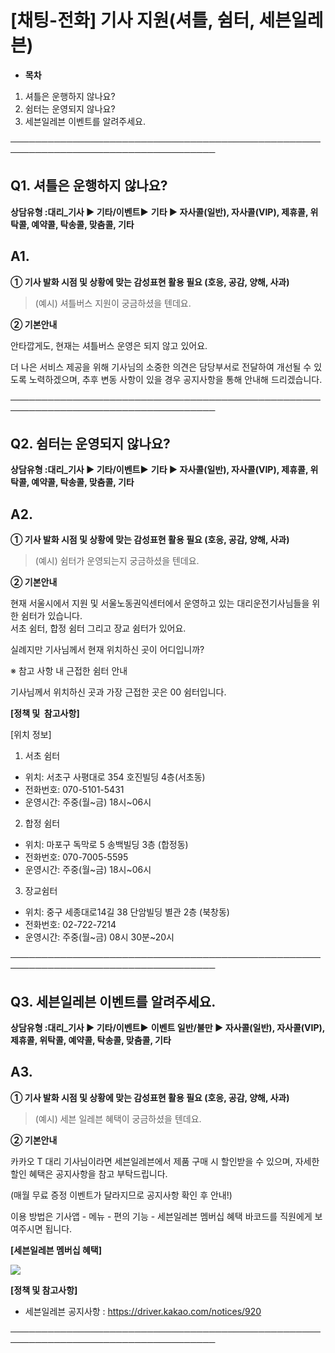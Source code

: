 # [채팅-전화] 기사 지원(셔틀, 쉼터, 세븐일레븐)

* **목차**

1. 셔틀은 운행하지 않나요?
2. 쉼터는 운영되지 않나요?
3. 세븐일레븐 이벤트를 알려주세요.

───────────────────────────────────────────────────────────────────────────────────

**Q1. 셔틀은 운행하지 않나요?**
---------------------

**상담유형 :****대리\_기사 ▶ 기타/이벤트****▶** **기타 ▶ 자사콜(일반), 자사콜(VIP), 제휴콜, 위탁콜, 예약콜, 탁송콜, 맞춤콜, 기타**

**A1.**
-------

****① 기사 발화 시점 및 상황에 맞는 감성표현 활용 필요 (호응, 공감, 양해, 사과)****

> (예시) 셔틀버스 지원이 궁금하셨을 텐데요.

**② 기본안내**

안타깝게도, 현재는 셔틀버스 운영은 되지 않고 있어요.

더 나은 서비스 제공을 위해 기사님의 소중한 의견은 담당부서로 전달하여 개선될 수 있도록 노력하겠으며, 추후 변동 사항이 있을 경우 공지사항을 통해 안내해 드리겠습니다.

───────────────────────────────────────────────────────────────────────────────────

**Q2. 쉼터는 운영되지 않나요?**
---------------------

**상담유형 :****대리\_기사 ▶ 기타/이벤트****▶** **기타 ▶ 자사콜(일반), 자사콜(VIP), 제휴콜, 위탁콜, 예약콜, 탁송콜, 맞춤콜, 기타**

**A2.**
-------

****① 기사 발화 시점 및 상황에 맞는 감성표현 활용 필요 (호응, 공감, 양해, 사과)****

> (예시) 쉼터가 운영되는지 궁금하셨을 텐데요.

**② 기본안내**

현재 서울시에서 지원 및 서울노동권익센터에서 운영하고 있는 대리운전기사님들을 위한 쉼터가 있습니다.   
서초 쉼터, 합정 쉼터 그리고 장교 쉼터가 있어요.

실례지만 기사님께서 현재 위치하신 곳이 어디입니까?

※ 참고 사항 내 근접한 쉼터 안내

기사님께서 위치하신 곳과 가장 근접한 곳은 00 쉼터입니다.

**[정책 및  참고사항]**

[위치 정보]   
1. 서초 쉼터   
- 위치: 서초구 사평대로 354 호진빌딩 4층(서초동)   
- 전화번호: 070-5101-5431   
- 운영시간: 주중(월~금) 18시~06시

2. 합정 쉼터   
- 위치: 마포구 독막로 5 송백빌딩 3층 (합정동)   
- 전화번호: 070-7005-5595   
- 운영시간: 주중(월~금) 18시~06시

3. 장교쉼터   
- 위치: 중구 세종대로14길 38 단암빌딩 별관 2층 (북창동)   
- 전화번호: 02-722-7214   
- 운영시간: 주중(월~금) 08시 30분~20시

───────────────────────────────────────────────────────────────────────────────────

**Q3. 세븐일레븐 이벤트를 알려주세요.**
-------------------------

**상담유형 :****대리\_기사 ▶ 기타/이벤트****▶** **이벤트 일반/불만 ▶ 자사콜(일반), 자사콜(VIP), 제휴콜, 위탁콜, 예약콜, 탁송콜, 맞춤콜, 기타**

**A3.**
-------

****① 기사 발화 시점 및 상황에 맞는 감성표현 활용 필요 (호응, 공감, 양해, 사과)****

> (예시) 세븐 일레븐 혜택이 궁금하셨을 텐데요.

**② 기본안내**

카카오 T 대리 기사님이라면 세븐일레븐에서 제품 구매 시 할인받을 수 있으며, 자세한 할인 혜택은 공지사항을 참고 부탁드립니다.

(매월 무료 증정 이벤트가 달라지므로 공지사항 확인 후 안내!)

이용 방법은 기사앱 - 메뉴 - 편의 기능 - 세븐일레븐 멤버십 혜택 바코드를 직원에게 보여주시면 됩니다.

**[세븐일레븐 멤버십 혜택]**

![](https://kakaomobilitysupport.zendesk.com/hc/article_attachments/31363123812377)

**[정책 및 참고사항]**

* 세븐일레븐 공지사항 : <https://driver.kakao.com/notices/920>

───────────────────────────────────────────────────────────────────────────────────